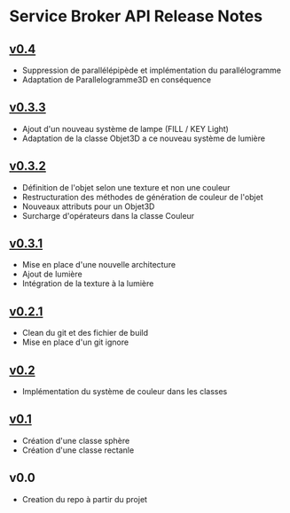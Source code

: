 # Service Broker API Release Notes



## [v0.4](https://github.com/Taillan/3DRealiste/pull/7)

- Suppression de parallélépipède et implémentation du parallélogramme
- Adaptation de Parallelogramme3D en conséquence

## [v0.3.3](https://github.com/Taillan/3DRealiste/pull/6)

- Ajout d'un nouveau système de lampe (FILL / KEY Light)
- Adaptation de la classe Objet3D a ce nouveau système de lumière

## [v0.3.2](https://github.com/Taillan/3DRealiste/pull/5)

- Définition de l'objet selon une texture et non une couleur
- Restructuration des méthodes de génération de couleur de l'objet
- Nouveaux attributs pour un Objet3D
- Surcharge d'opérateurs dans la classe Couleur

## [v0.3.1](https://github.com/Taillan/3DRealiste/pull/4)

- Mise en place d'une nouvelle architecture
- Ajout de lumière
- Intégration de la texture à la lumière

## [v0.2.1](https://github.com/Taillan/3DRealiste/pull/3)

- Clean du git et des fichier de build
- Mise en place d'un git ignore

## [v0.2](https://github.com/Taillan/3DRealiste/pull/2)

- Implémentation du système de couleur dans les classes

## [v0.1](https://github.com/Taillan/3DRealiste/pull/1)

- Création d'une classe sphère 
- Création d'une classe rectanle

## v0.0

- Creation du repo à partir du projet

